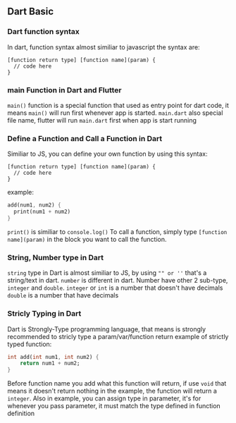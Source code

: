 ## Dart Basic

### Dart function syntax

In dart, function syntax almost similiar to javascript the syntax are:

```
[function return type] [function name](param) {
  // code here
}
```

### main Function in Dart and Flutter

`main()` function is a special function that used as entry point for dart code, it means `main()` will run first whenever app is started.
`main.dart` also special file name, flutter will run `main.dart` first when app is start running

### Define a Function and Call a Function in Dart

Similiar to JS, you can define your own function by using this syntax:

```
[function return type] [function name](param) {
  // code here
}
```

example:

```dart
add(num1, num2) {
  print(num1 + num2)
}
```

`print()` is similiar to `console.log()`
To call a function, simply type `[function name](param)` in the block you want to call the function.

### String, Number type in Dart

`string` type in Dart is almost similiar to JS, by using `"" or ''` that's a string/text in dart.
`number` is different in dart. Number have other 2 sub-type, `integer` and `double`.
`integer` or `int` is a number that doesn't have decimals
`double` is a number that have decimals

### Stricly Typing in Dart

Dart is Strongly-Type programming language, that means is strongly recommended to stricly type a param/var/function return example of strictly typed function:

```dart
int add(int num1, int num2) {
	return num1 + num2;
}
```

Before function name you add what this function will return, if use `void` that means it doesn't return nothing in the example, the function will return a `integer`.
Also in example, you can assign type in parameter, it's for whenever you pass parameter, it must match the type defined in function definition
